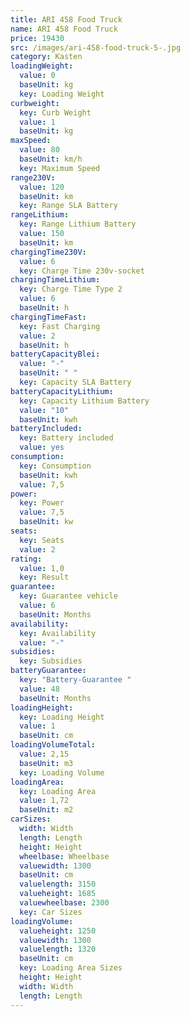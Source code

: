 ```yaml
---
title: ARI 458 Food Truck
name: ARI 458 Food Truck
price: 19430
src: /images/ari-458-food-truck-5-.jpg
category: Kasten
loadingWeight:
  value: 0
  baseUnit: kg
  key: Loading Weight
curbweight:
  key: Curb Weight
  value: 1
  baseUnit: kg
maxSpeed:
  value: 80
  baseUnit: km/h
  key: Maximum Speed
range230V:
  value: 120
  baseUnit: km
  key: Range SLA Battery
rangeLithium:
  key: Range Lithium Battery
  value: 150
  baseUnit: km
chargingTime230V:
  value: 6
  key: Charge Time 230v-socket
chargingTimeLithium:
  key: Charge Time Type 2
  value: 6
  baseUnit: h
chargingTimeFast:
  key: Fast Charging
  value: 2
  baseUnit: h
batteryCapacityBlei:
  value: "-"
  baseUnit: " "
  key: Capacity SLA Battery
batteryCapacityLithium:
  key: Capacity Lithium Battery
  value: "10"
  baseUnit: kwh
batteryIncluded:
  key: Battery included
  value: yes
consumption:
  key: Consumption
  baseUnit: kwh
  value: 7,5
power:
  key: Power
  value: 7,5
  baseUnit: kw
seats:
  key: Seats
  value: 2
rating:
  value: 1,0
  key: Result
guarantee:
  key: Guarantee vehicle
  value: 6
  baseUnit: Months
availability:
  key: Availability
  value: "-"
subsidies:
  key: Subsidies
batteryGuarantee:
  key: "Battery-Guarantee "
  value: 48
  baseUnit: Months
loadingHeight:
  key: Loading Height
  value: 1
  baseUnit: cm
loadingVolumeTotal:
  value: 2,15
  baseUnit: m3
  key: Loading Volume
loadingArea:
  key: Loading Area
  value: 1,72
  baseUnit: m2
carSizes:
  width: Width
  length: Length
  height: Height
  wheelbase: Wheelbase
  valuewidth: 1300
  baseUnit: cm
  valuelength: 3150
  valueheight: 1685
  valuewheelbase: 2300
  key: Car Sizes
loadingVolume:
  valueheight: 1250
  valuewidth: 1300
  valuelength: 1320
  baseUnit: cm
  key: Loading Area Sizes
  height: Height
  width: Width
  length: Length
---
```

